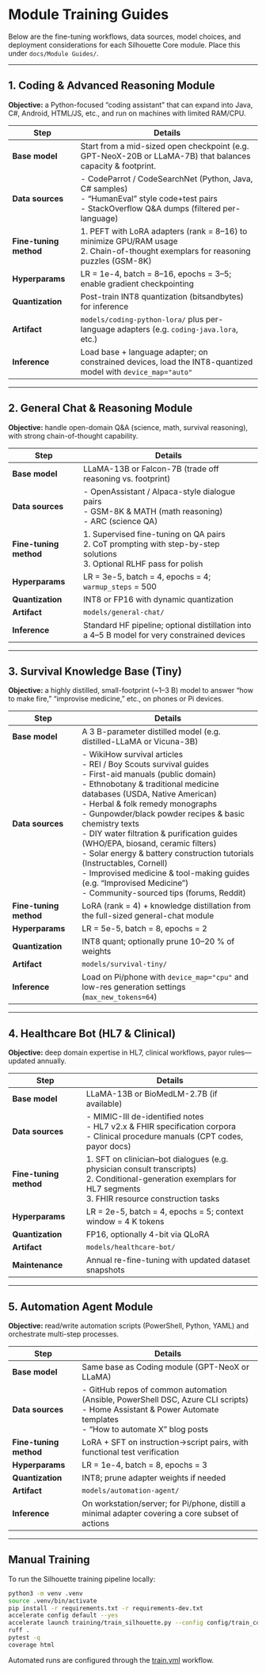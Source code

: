 # Module Training Guides

Below are the fine-tuning workflows, data sources, model choices, and deployment considerations for each Silhouette Core module. Place this under `docs/Module Guides/`.

---

## 1. Coding & Advanced Reasoning Module

**Objective:** a Python-focused “coding assistant” that can expand into Java, C#, Android, HTML/JS, etc., and run on machines with limited RAM/CPU.

| Step                   | Details                                                                                                 |
|------------------------|---------------------------------------------------------------------------------------------------------|
| **Base model**         | Start from a mid-sized open checkpoint (e.g. GPT-NeoX-20B or LLaMA-7B) that balances capacity & footprint. |
| **Data sources**       | - CodeParrot / CodeSearchNet (Python, Java, C# samples)<br>- “HumanEval” style code+test pairs<br>- StackOverflow Q&A dumps (filtered per-language) |
| **Fine-tuning method** | 1. PEFT with LoRA adapters (rank = 8–16) to minimize GPU/RAM usage<br>2. Chain-of-thought exemplars for reasoning puzzles (GSM-8K) |
| **Hyperparams**        | LR = 1e-4, batch = 8–16, epochs = 3–5; enable gradient checkpointing                                    |
| **Quantization**       | Post-train INT8 quantization (bitsandbytes) for inference                                               |
| **Artifact**           | `models/coding-python-lora/` plus per-language adapters (e.g. `coding-java.lora`, etc.)                  |
| **Inference**          | Load base + language adapter; on constrained devices, load the INT8-quantized model with `device_map="auto"` |

---

## 2. General Chat & Reasoning Module

**Objective:** handle open-domain Q&A (science, math, survival reasoning), with strong chain-of-thought capability.

| Step                   | Details                                                                                       |
|------------------------|-----------------------------------------------------------------------------------------------|
| **Base model**         | LLaMA-13B or Falcon-7B (trade off reasoning vs. footprint)                                    |
| **Data sources**       | - OpenAssistant / Alpaca-style dialogue pairs<br>- GSM-8K & MATH (math reasoning)<br>- ARC (science QA) |
| **Fine-tuning method** | 1. Supervised fine-tuning on QA pairs<br>2. CoT prompting with step-by-step solutions<br>3. Optional RLHF pass for polish |
| **Hyperparams**        | LR = 3e-5, batch = 4, epochs = 4; `warmup_steps` = 500                                        |
| **Quantization**       | INT8 or FP16 with dynamic quantization                                                        |
| **Artifact**           | `models/general-chat/`                                                                        |
| **Inference**          | Standard HF pipeline; optional distillation into a 4–5 B model for very constrained devices   |

---

## 3. Survival Knowledge Base (Tiny)

**Objective:** a highly distilled, small-footprint (~1–3 B) model to answer “how to make fire,” “improvise medicine,” etc., on phones or Pi devices.

| Step                   | Details                                                                                                                                                                                        |
|------------------------|------------------------------------------------------------------------------------------------------------------------------------------------------------------------------------------------|
| **Base model**         | A 3 B-parameter distilled model (e.g. distilled-LLaMA or Vicuna-3B)                                                                                                                             |
| **Data sources**       | - WikiHow survival articles<br>- REI / Boy Scouts survival guides<br>- First-aid manuals (public domain)<br>- Ethnobotany & traditional medicine databases (USDA, Native American)<br>- Herbal & folk remedy monographs<br>- Gunpowder/black powder recipes & basic chemistry texts<br>- DIY water filtration & purification guides (WHO/EPA, biosand, ceramic filters)<br>- Solar energy & battery construction tutorials (Instructables, Cornell)<br>- Improvised medicine & tool-making guides (e.g. “Improvised Medicine”)<br>- Community-sourced tips (forums, Reddit) |
| **Fine-tuning method** | LoRA (rank = 4) + knowledge distillation from the full-sized general-chat module                                                                                                                |
| **Hyperparams**        | LR = 5e-5, batch = 8, epochs = 2                                                                                                                                                                |
| **Quantization**       | INT8 quant; optionally prune 10–20 % of weights                                                                                                                                                 |
| **Artifact**           | `models/survival-tiny/`                                                                                                                                                                        |
| **Inference**          | Load on Pi/phone with `device_map="cpu"` and low-res generation settings (`max_new_tokens=64`)                                                                                                   |

---

## 4. Healthcare Bot (HL7 & Clinical)

**Objective:** deep domain expertise in HL7, clinical workflows, payor rules—updated annually.

| Step                   | Details                                                                                                                       |
|------------------------|-------------------------------------------------------------------------------------------------------------------------------|
| **Base model**         | LLaMA-13B or BioMedLM-2.7B (if available)                                                                                     |
| **Data sources**       | - MIMIC-III de-identified notes<br>- HL7 v2.x & FHIR specification corpora<br>- Clinical procedure manuals (CPT codes, payor docs) |
| **Fine-tuning method** | 1. SFT on clinician–bot dialogues (e.g. physician consult transcripts)<br>2. Conditional-generation exemplars for HL7 segments<br>3. FHIR resource construction tasks |
| **Hyperparams**        | LR = 2e-5, batch = 4, epochs = 5; context window = 4 K tokens                                                                 |
| **Quantization**       | FP16, optionally 4-bit via QLoRA                                                                                            |
| **Artifact**           | `models/healthcare-bot/`                                                                                                     |
| **Maintenance**        | Annual re-fine-tuning with updated dataset snapshots                                                                         |

---

## 5. Automation Agent Module

**Objective:** read/write automation scripts (PowerShell, Python, YAML) and orchestrate multi-step processes.

| Step                   | Details                                                                                                        |
|------------------------|----------------------------------------------------------------------------------------------------------------|
| **Base model**         | Same base as Coding module (GPT-NeoX or LLaMA)                                                                 |
| **Data sources**       | - GitHub repos of common automation (Ansible, PowerShell DSC, Azure CLI scripts)<br>- Home Assistant & Power Automate templates<br>- “How to automate X” blog posts |
| **Fine-tuning method** | LoRA + SFT on instruction→script pairs, with functional test verification                                       |
| **Hyperparams**        | LR = 1e-4, batch = 8, epochs = 3                                                                               |
| **Quantization**       | INT8; prune adapter weights if needed                                                                          |
| **Artifact**           | `models/automation-agent/`                                                                                     |
| **Inference**          | On workstation/server; for Pi/phone, distill a minimal adapter covering a core subset of actions               |

---

## Manual Training

To run the Silhouette training pipeline locally:

```bash
python3 -m venv .venv
source .venv/bin/activate
pip install -r requirements.txt -r requirements-dev.txt
accelerate config default --yes
accelerate launch training/train_silhouette.py --config config/train_config.yaml
ruff .
pytest -q
coverage html
```

Automated runs are configured through the [train.yml](../.github/workflows/train.yml) workflow.
